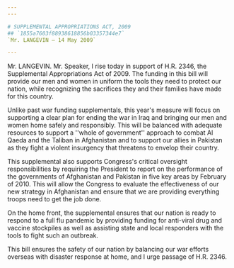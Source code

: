 ```yaml
---
---

# SUPPLEMENTAL APPROPRIATIONS ACT, 2009
## `1855a7603f88938618856b03357344e7`
`Mr. LANGEVIN — 14 May 2009`

---
```



Mr. LANGEVIN. Mr. Speaker, I rise today in support of H.R. 2346, the 
Supplemental Appropriations Act of 2009. The funding in this bill will 
provide our men and women in uniform the tools they need to protect our 
nation, while recognizing the sacrifices they and their families have 
made for this country.

Unlike past war funding supplementals, this year's measure will focus 
on supporting a clear plan for ending the war in Iraq and bringing our 
men and women home safely and responsibly. This will be balanced with 
adequate resources to support a ''whole of government'' approach to 
combat Al Qaeda and the Taliban in Afghanistan and to support our 
allies in Pakistan as they fight a violent insurgency that threatens to 
envelop their country.

This supplemental also supports Congress's critical oversight 
responsibilities by requiring the President to report on the 
performance of the governments of Afghanistan and Pakistan in five key 
areas by February of 2010. This will allow the Congress to evaluate the 
effectiveness of our new strategy in Afghanistan and ensure that we are 
providing everything troops need to get the job done.

On the home front, the supplemental ensures that our nation is ready 
to respond to a full flu pandemic by providing funding for anti-viral 
drug and vaccine stockpiles as well as assisting state and local 
responders with the tools to fight such an outbreak.

This bill ensures the safety of our nation by balancing our war 
efforts overseas with disaster response at home, and I urge passage of 
H.R. 2346.